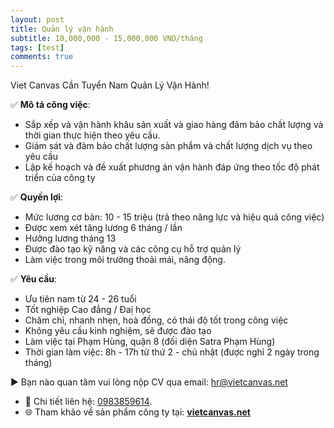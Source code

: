 ```yaml
---
layout: post
title: Quản lý vận hành
subtitle: 10,000,000 - 15,000,000 VND/tháng
tags: [test]
comments: true
---
```


Viet Canvas Cần Tuyển Nam Quản Lý Vận Hành!

✅ **Mô tả công việc**:

+ Sắp xếp và vận hành khâu sản xuất và giao hàng đảm bảo chất lượng và thời gian thực hiện theo yêu cầu.
+ Giám sát và đảm bảo chất lượng sản phẩm và chất lượng dịch vụ theo yêu cầu 
+ Lập kế hoạch và đề xuất phương án vận hành đáp ứng theo tốc độ phát triển của công ty

✅ **Quyền lợi**:

+ Mức lương cơ bản: 10 - 15 triệu (trả theo năng lực và hiệu quả công việc)
+ Được xem xét tăng lương 6 tháng / lần
+ Hưởng lương tháng 13
+ Được đào tạo kỹ năng và các công cụ hỗ trợ quản lý
+ Làm việc trong môi trường thoải mái, năng động.

✅ **Yêu cầu**:

+ Ưu tiên nam từ 24 - 26 tuổi
+ Tốt nghiệp Cao đẳng / Đaị học
+ Chăm chỉ, nhanh nhẹn, hoà đồng, có thái độ tốt trong công việc
+ Không yêu cầu kinh nghiệm, sẽ được đào tạo
+ Làm việc tại Phạm Hùng, quận 8 (đối diện Satra Phạm Hùng)
+ Thời gian làm việc: 8h - 17h từ thứ 2 - chủ nhật (được nghỉ 2 ngày trong tháng)

► Bạn nào quan tâm vui lòng nộp CV qua email: hr@vietcanvas.net

- 📲 Chi tiết liên hệ: [0983859614](tel:0983859614).
- 🌐 Tham khảo về sản phẩm công ty tại: [**vietcanvas.net**](https://vietcanvas.net/)
